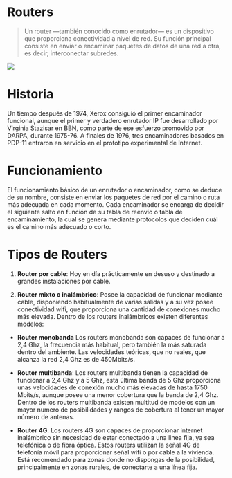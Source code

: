 # Routers

>Un router —también conocido como enrutador—​ es un dispositivo que proporciona conectividad a nivel de red. Su función principal consiste en enviar o encaminar paquetes de datos de una red a otra, es decir, interconectar subredes.

![][Imagen_1]

# Historia
Un tiempo después de 1974, Xerox consiguió el primer encaminador funcional, aunque el primer y verdadero enrutador IP fue desarrollado por Virginia Stazisar en BBN, como parte de ese esfuerzo promovido por DARPA, durante 1975-76. A finales de 1976, tres encaminadores basados en PDP-11 entraron en servicio en el prototipo experimental de Internet.

# Funcionamiento

El funcionamiento básico de un enrutador o encaminador, como se deduce de su nombre, consiste en enviar los paquetes de red por el camino o ruta más adecuada en cada momento. Cada encaminador se encarga de decidir el siguiente salto en función de su tabla de reenvío o tabla de encaminamiento, la cual se genera mediante protocolos que deciden cuál es el camino más adecuado o corto.

# Tipos de Routers

1. **Router por cable**: Hoy en día prácticamente en desuso y destinado a grandes instalaciones por cable.

2. **Router mixto o inalámbrico**: Posee la capacidad de funcionar mediante cable, disponiendo habitualmente de varias salidas y a su vez posee conectividad wifi, que proporciona una cantidad de conexiones mucho más elevada. Dentro de los routers inalámbricos existen diferentes modelos:

* **Router monobanda** Los routers monobanda son capaces de funcionar a 2,4 Ghz, la frecuencia más habitual, pero también la más saturada dentro del ambiente. Las velocidades teóricas, que no reales, que alcanza la red 2,4 Ghz es de 450Mbits/s.

* **Router multibanda**: Los routers multibanda tienen la capacidad de funcionar a 2,4 Ghz y a 5 Ghz, esta última banda de 5 Ghz proporciona unas velocidades de conexión mucho más elevadas de hasta 1750 Mbits/s, aunque posee una menor cobertura que la banda de 2,4 Ghz. Dentro de los routers multibanda existen multitud de modelos con un mayor numero de posibilidades y rangos de cobertura al tener un mayor número de antenas.

* **Router 4G**: Los routers 4G son capaces de proporcionar internet inalámbrico sin necesidad de estar conectado a una linea fija, ya sea telefónica o de fibra óptica. Estos routers utilizan la señal 4G de telefonía móvil para proporcionar señal wifi o por cable a la vivienda. Está recomendado para zonas donde no dispongas de la posibilidad, principalmente en zonas rurales, de conectarte a una línea fija.



[Imagen_1]:https://blog.gruponovelec.com/wp-content/uploads/2018/01/router-wifi-dual-doble-banda.jpg
